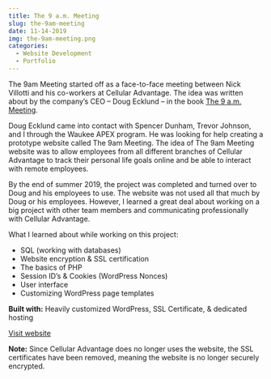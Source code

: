 ```yaml
---
title: The 9 a.m. Meeting
slug: the-9am-meeting
date: 11-14-2019
img: the-9am-meeting.png
categories:
  - Website Development
  - Portfolio
---
```


The 9am Meeting started off as a face-to-face meeting between Nick Villotti and his co-workers at Cellular Advantage. The idea was written about by the company’s CEO – Doug Ecklund – in the book [The 9 a.m. Meeting](https://www.amazon.com/m-Meeting-High-Impact-Meaningful-Energizing-ebook/dp/B01GGUS9T6).

<!--more-->

Doug Ecklund came into contact with Spencer Dunham, Trevor Johnson, and I through the Waukee APEX program. He was looking for help creating a prototype website called The 9am Meeting. The idea of The 9am Meeting website was to allow employees from all different branches of Cellular Advantage to track their personal life goals online and be able to interact with remote employees.

By the end of summer 2019, the project was completed and turned over to Doug and his employees to use. The website was not used all that much by Doug or his employees. However, I learned a great deal about working on a big project with other team members and communicating professionally with Cellular Advantage.

What I learned about while working on this project:

  - SQL (working with databases)
  - Website encryption & SSL certification
  - The basics of PHP
  - Session ID’s & Cookies (WordPress Nonces)
  - User interface
  - Customizing WordPress page templates

**Built with:** Heavily customized WordPress, SSL Certificate, & dedicated hosting

[Visit website](http://the9ammeeting.com)

**Note:** Since Cellular Advantage does no longer uses the website, the SSL certificates have been removed, meaning the website is no longer securely encrypted.